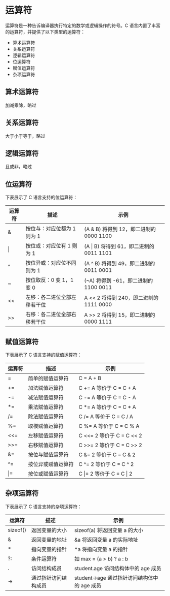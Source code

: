 # 运算符

运算符是一种告诉编译器执行特定的数学或逻辑操作的符号。C 语言内置了丰富的运算符，并提供了以下类型的运算符：

- 算术运算符
- 关系运算符
- 逻辑运算符
- 位运算符
- 赋值运算符
- 杂项运算符

## 算术运算符

加减乘除，略过

## 关系运算符

大于小于等于，略过

## 逻辑运算符

且或非，略过

## 位运算符

下表展示了 C 语言支持的位运算符：

| 运算符 | 描述 | 示例 |
|--------|------|------|
| & | 按位与：对应位都为 1 则为 1 | (A & B) 将得到 12，即二进制的 0000 1100 |
| \| | 按位或：对应位有 1 则为 1 | (A \| B) 将得到 61，即二进制的 0011 1101 |
| ^ | 按位异或：对应位不同则为 1 | (A ^ B) 将得到 49，即二进制的 0011 0001 |
| ~ | 按位取反：0 变 1，1 变 0 | (~A) 将得到 -61，即二进制的 1100 0011 |
| << | 左移：各二进位全部左移若干位 | A << 2 将得到 240，即二进制的 1111 0000 |
| >> | 右移：各二进位全部右移若干位 | A >> 2 将得到 15，即二进制的 0000 1111 |

## 赋值运算符

下表展示了 C 语言支持的赋值运算符：

| 运算符 | 描述 | 示例 |
|--------|------|------|
| = | 简单的赋值运算符 | C = A + B |
| += | 加法赋值运算符 | C += A 等价于 C = C + A |
| -= | 减法赋值运算符 | C -= A 等价于 C = C - A |
| *= | 乘法赋值运算符 | C *= A 等价于 C = C * A |
| /= | 除法赋值运算符 | C /= A 等价于 C = C / A |
| %= | 取模赋值运算符 | C %= A 等价于 C = C % A |
| <<= | 左移赋值运算符 | C <<= 2 等价于 C = C << 2 |
| >>= | 右移赋值运算符 | C >>= 2 等价于 C = C >> 2 |
| &= | 按位与赋值运算符 | C &= 2 等价于 C = C & 2 |
| ^= | 按位异或赋值运算符 | C ^= 2 等价于 C = C ^ 2 |
| \|= | 按位或赋值运算符 | C \|= 2 等价于 C = C \| 2 |

## 杂项运算符

下表展示了 C 语言支持的杂项运算符：

| 运算符 | 描述 | 示例 |
|--------|------|------|
| sizeof() | 返回变量的大小 | sizeof(a) 将返回变量 a 的大小 |
| & | 返回变量的地址 | &a 将返回变量 a 的实际地址 |
| * | 指向变量的指针 | *a 将指向变量 a 的指针 |
| ?: | 条件运算符 | 如 max = (a > b) ? a : b |
| . | 访问结构成员 | student.age 访问结构体中的 age 成员 |
| -> | 通过指针访问结构成员 | student->age 通过指针访问结构体中的 age 成员 |